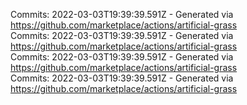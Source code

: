 Commits: 2022-03-03T19:39:39.591Z - Generated via https://github.com/marketplace/actions/artificial-grass
<br>
Commits: 2022-03-03T19:39:39.591Z - Generated via https://github.com/marketplace/actions/artificial-grass
<br>
Commits: 2022-03-03T19:39:39.591Z - Generated via https://github.com/marketplace/actions/artificial-grass
<br>
Commits: 2022-03-03T19:39:39.591Z - Generated via https://github.com/marketplace/actions/artificial-grass
<br>
